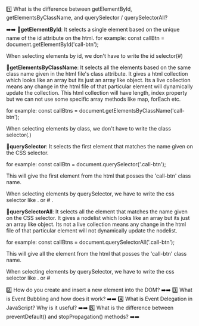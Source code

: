 1️⃣ What is the difference between getElementById, getElementsByClassName, and querySelector / querySelectorAll?

➡️➡️
🎯**getElementById**: It selects a single element based on the unique name of the id attribute on the html.
for example:
const callBtn = document.getElementById('call-btn');

When selecting elements by id, we don't have to write the id selector(#)

🎯**getElementsByClassName**: It selects all the elements based on the same class name given in the html file's class attribute. It gives a html collection which looks like an array but its just an array like object. Its a live collection means any change in the html file of that particular element will dynamically update the collection. This html collection will have length, index property but we can not use some specific array methods like map, forEach etc.

for example:
const callBtns = document.getElementsByClassName('call-btn');

When selecting elements by class, we don't have to write the class selector(.)

🎯**querySelector**: It selects the first element that matches the name given on the CSS selector.

for example:
const callBtn = document.querySelector('.call-btn');

This will give the first element from the html that posses the 'call-btn' class name.

When selecting elements by querySelector, we have to write the css selector like . or # .

🎯**querySelectorAll**: It selects all the element that matches the name given on the CSS selector. It gives a nodelist which looks like an array but its just an array like object. Its not a live collection means any change in the html file of that particular element will not dynamically update the nodelist.

for example:
const callBtns = document.querySelectorAll('.call-btn');

This will give all the element from the html that posses the 'call-btn' class name.

When selecting elements by querySelector, we have to write the css selector like . or #

2️⃣ How do you create and insert a new element into the DOM?
➡️➡️
3️⃣ What is Event Bubbling and how does it work?
➡️➡️
4️⃣ What is Event Delegation in JavaScript? Why is it useful?
➡️➡️
5️⃣ What is the difference between preventDefault() and stopPropagation() methods?
➡️➡️
